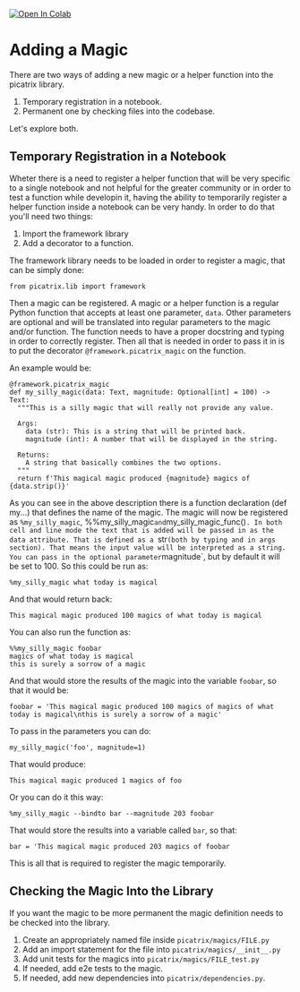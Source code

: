 [![Open In Colab](https://colab.research.google.com/assets/colab-badge.svg)](https://colab.research.google.com/github/google/picatrix/blob/main/notebooks/adding_magic.ipynb)

# Adding a Magic

There are two ways of adding a new magic or a helper function into
the picatrix library.

1. Temporary registration in a notebook.
2. Permanent one by checking files into the codebase.

Let's explore both.

## Temporary Registration in a Notebook

Wheter there is a need to register a helper function that will be
very specific to a single notebook and not helpful for the greater
community or in order to test a function while developin it, having
the ability to temporarily register a helper function inside a notebook
can be very handy. In order to do that you'll need two things:

1. Import the framework library
2. Add a decorator to a function.

The framework library needs to be loaded in order to register a magic,
that can be simply done:

```
from picatrix.lib import framework
```

Then a magic can be registered. A magic or a helper function is a regular
Python function that accepts at least one parameter, `data`. Other parameters
are optional and will be translated into regular parameters to the magic
and/or function. The function needs to have a proper docstring and typing
in order to correctly register. Then all that is needed in order to pass
it in is to put the decorator `@framework.picatrix_magic` on the function.

An example would be:

```
@framework.picatrix_magic
def my_silly_magic(data: Text, magnitude: Optional[int] = 100) -> Text:
  """This is a silly magic that will really not provide any value.

  Args:
    data (str): This is a string that will be printed back.
    magnitude (int): A number that will be displayed in the string.

  Returns:
    A string that basically combines the two options.
  """
  return f'This magical magic produced {magnitude} magics of {data.strip()}'
```

As you can see in the above description there is a function declaration (def my...)
that defines the name of the magic. The magic will now be registered as
`%my_silly_magic`, %%my_silly_magic` and `my_silly_magic_func()`. In both cell
and line mode the text that is added will be passed in as the data attribute.
That is defined as a `str` (both by typing and in args section). That means the
input value will be interpreted as a string. You can pass in the optional
parameter `magnitude`, but by default it will be set to 100. So this could
be run as:

```
%my_silly_magic what today is magical
```

And that would return back:
```
This magical magic produced 100 magics of what today is magical
```

You can also run the function as:

```
%%my_silly_magic foobar
magics of what today is magical
this is surely a sorrow of a magic
```

And that would store the results of the magic into the variable `foobar`, so that
it would be:

```
foobar = 'This magical magic produced 100 magics of magics of what today is magical\nthis is surely a sorrow of a magic'
```

To pass in the parameters you can do:

```
my_silly_magic('foo', magnitude=1)
```

That would produce:

```
This magical magic produced 1 magics of foo
```

Or you can do it this way:

```
%my_silly_magic --bindto bar --magnitude 203 foobar
```

That would store the results into a variable called `bar`, so that: 

```
bar = 'This magical magic produced 203 magics of foobar
```

This is all that is required to register the magic temporarily.

## Checking the Magic Into the Library

If you want the magic to be more permanent the magic definition needs
to be checked into the library.

1. Create an appropriately named file inside `picatrix/magics/FILE.py`
2. Add an import statement for the file into `picatrix/magics/__init__.py`
3. Add unit tests for the magics into `picatrix/magics/FILE_test.py`
4. If needed, add e2e tests to the magic.
5. If needed, add new dependencies into `picatrix/dependencies.py`.
